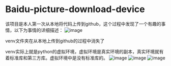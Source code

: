 # Baidu-picture-download-device
该项目是本人第一次从本地将代码上传到github，这个过程中发现了一个有趣的事情，以下为事情的详细描述：
![image](https://user-images.githubusercontent.com/107102952/202853229-3afdd03a-c411-4371-b679-93e2f227d922.png)


venv文件夹在从本地上传到github的过程中消失了


venv实际上就是python的虚拟环境，虚拟环境是真实环境的副本，真实环境就有着标准库和第三方库。虚拟环境中是没有标准库的。
![image](https://user-images.githubusercontent.com/107102952/202853846-b7fd6610-bf01-41f1-b574-b667e4d576ce.png)
![image](https://user-images.githubusercontent.com/107102952/202853879-b28afb63-ca2f-4a69-8ff3-82eac4950ae8.png)
![image](https://user-images.githubusercontent.com/107102952/202854103-84698340-9659-421c-a876-47ddf1d80b2f.png)



